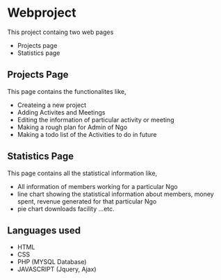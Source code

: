 <!--  Headings  -->
# Webproject

This project containg two web pages 

* Projects page
* Statistics page

## Projects Page

This page contains the functionalites like,

* Createing a new project
* Adding Activites and Meetings
* Editing the information of particular activity or meeting
* Making a rough plan for Admin of Ngo
* Making a todo list of the Activities to do in future

## Statistics Page

This page contains all the statistical information like,

* All information of members working for a particular Ngo
* line chart showing the statistical information about members, money spent, revenue generated for that particular Ngo
* pie chart downloads facility ...etc.

## Languages used

* HTML
* CSS
* PHP (MYSQL Database)
* JAVASCRIPT (Jquery, Ajax)


